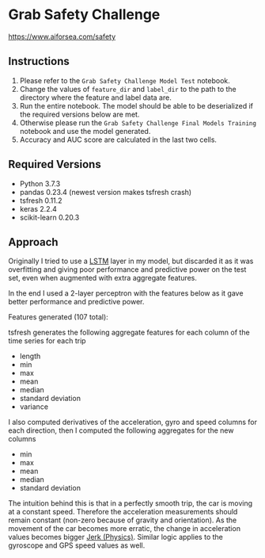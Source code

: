 # Grab Safety Challenge

https://www.aiforsea.com/safety

## Instructions

1. Please refer to the `Grab Safety Challenge Model Test` notebook.
2. Change the values of `feature_dir` and `label_dir` to the path to the directory where the feature and label data are.
3. Run the entire notebook. The model should be able to be deserialized if the required versions below are met.
4. Otherwise please run the `Grab Safety Challenge Final Models Training` notebook and use the model generated.
5. Accuracy and AUC score are calculated in the last two cells.

## Required Versions
- Python 3.7.3
- pandas 0.23.4 (newest version makes tsfresh crash)
- tsfresh 0.11.2
- keras 2.2.4
- scikit-learn 0.20.3

## Approach

Originally I tried to use a [LSTM](https://keras.io/layers/recurrent/#lstm) layer in my model, but discarded it as it was overfitting and giving poor performance and predictive power on the test set, even when augmented with extra aggregate features.

In the end I used a 2-layer perceptron with the features below as it gave better performance and predictive power.

Features generated (107 total):

tsfresh generates the following aggregate features for each column of the time series for each trip
  - length
  - min
  - max
  - mean
  - median
  - standard deviation
  - variance

I also computed derivatives of the acceleration, gyro and speed columns for each direction, then I computed the following aggregates for the new columns
  - min
  - max
  - mean
  - median
  - standard deviation

The intuition behind this is that in a perfectly smooth trip, the car is moving at a constant speed. Therefore the acceleration measurements should remain constant (non-zero because of gravity and orientation). As the movement of the car becomes more erratic, the change in acceleration values becomes bigger [Jerk (Physics)](https://en.wikipedia.org/wiki/Jerk_(physics)). Similar logic applies to the gyroscope and GPS speed values as well. 